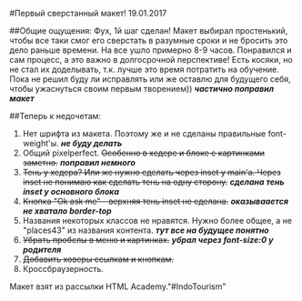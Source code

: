 #Первый сверстанный макет! 19.01.2017

##Общие ощущения:
Фух, 1й шаг сделан! Макет выбирал простенький, чтобы все таки смог его сверстать в разумные сроки и не бросить это дело раньше времени. На все ушло примерно 8-9 часов. Понравился и сам процесс, а это важно в долгосрочной перспективе! Есть косяки, но не стал их доделывать, т.к. лучше это время потратить на обучение. Пока не решил буду ли исправлять или же оставлю для будущего себя, чтобы ужаснуться своим первым творением)) ***частично поправил макет***


##Теперь к недочетам:

1. Нет шрифта из макета. Поэтому же и не сделаны правильные font-weight'ы. ***не буду делать***
2. Общий pixelperfect. ~~Особенно в хедере и блоке с картинками заметно.~~ ***поправил немного***
3. ~~Тень у хедера? Или же нужно сделать через inset у main'a. Через inset не понимаю как сделать тень на одну сторону.~~ ***сделана тень inset у основного блока***
4. ~~Кнопка "Ok ask me" - верхняя тень inset не сделана.~~ ***оказываается не хватало border-top***
5. Названия некоторых классов не нравятся. Нужно более общее, а не "places43" из названия контента. ***тут все на будущее понятно***
6. ~~Убрать пробелы в меню и картинках.~~ ***убрал через font-size:0 у родителя***
7. ~~Добавить ховеры ссылкам и кнопкам.~~
8. Кроссбраузерность.

Макет взят из рассылки HTML Academy."#IndoTourism" 

